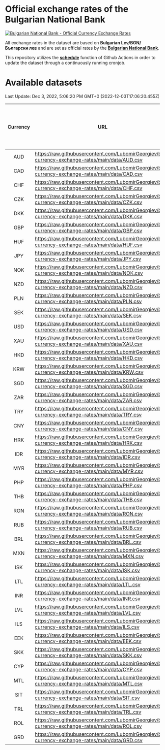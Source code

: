 # Official exchange rates of the Bulgarian National Bank

[![Bulgarian National Bank - Official Currency Exchange Rates](https://github.com/LubomirGeorgiev/bnb-currency-exchange-rates/actions/workflows/update-rates.yml/badge.svg?branch=main)](https://github.com/LubomirGeorgiev/bnb-currency-exchange-rates/actions/workflows/update-rates.yml)

All exchange rates in the dataset are based on **Bulgarian Lev/BGN/Български лев** and are set as official rates by the [**Bulgarian National Bank**](https://www.bnb.bg/Statistics/StExternalSector/StExchangeRates/StERForeignCurrencies/index.htm?toLang=_EN).

This repository utilizes the [**schedule**](https://docs.github.com/en/actions/reference/events-that-trigger-workflows) function of Github Actions in order to update the dataset through a continuously running cronjob.

# Available datasets

<!-- START LINKS (DO NOT EVER FU*ING DELETE THIS COMMENT FOR THE LOVE OF YOUR LIFE!!! IF YOU ARE CURIOS HOW IT WORKS, YOU CAN HAVE A LOOK AT ./src/updateReadme.ts) -->

Last Update: Dec 3, 2022, 5:06:20 PM GMT+0 (2022-12-03T17:06:20.455Z)

| Currency | URL                                                                                             | Number of records | Number of missing days that were filled in |
| :------: | ----------------------------------------------------------------------------------------------- | :---------------: | :----------------------------------------: |
|   AUD    | https://raw.githubusercontent.com/LubomirGeorgiev/bnb-currency-exchange-rates/main/data/AUD.csv |       8328        |                    2566                    |
|   CAD    | https://raw.githubusercontent.com/LubomirGeorgiev/bnb-currency-exchange-rates/main/data/CAD.csv |       8328        |                    2566                    |
|   CHF    | https://raw.githubusercontent.com/LubomirGeorgiev/bnb-currency-exchange-rates/main/data/CHF.csv |       8328        |                    2566                    |
|   CZK    | https://raw.githubusercontent.com/LubomirGeorgiev/bnb-currency-exchange-rates/main/data/CZK.csv |       8328        |                    2566                    |
|   DKK    | https://raw.githubusercontent.com/LubomirGeorgiev/bnb-currency-exchange-rates/main/data/DKK.csv |       8328        |                    2566                    |
|   GBP    | https://raw.githubusercontent.com/LubomirGeorgiev/bnb-currency-exchange-rates/main/data/GBP.csv |       8328        |                    2566                    |
|   HUF    | https://raw.githubusercontent.com/LubomirGeorgiev/bnb-currency-exchange-rates/main/data/HUF.csv |       8328        |                    2566                    |
|   JPY    | https://raw.githubusercontent.com/LubomirGeorgiev/bnb-currency-exchange-rates/main/data/JPY.csv |       8328        |                    2566                    |
|   NOK    | https://raw.githubusercontent.com/LubomirGeorgiev/bnb-currency-exchange-rates/main/data/NOK.csv |       8328        |                    2566                    |
|   NZD    | https://raw.githubusercontent.com/LubomirGeorgiev/bnb-currency-exchange-rates/main/data/NZD.csv |       8328        |                    2566                    |
|   PLN    | https://raw.githubusercontent.com/LubomirGeorgiev/bnb-currency-exchange-rates/main/data/PLN.csv |       8328        |                    2566                    |
|   SEK    | https://raw.githubusercontent.com/LubomirGeorgiev/bnb-currency-exchange-rates/main/data/SEK.csv |       8328        |                    2566                    |
|   USD    | https://raw.githubusercontent.com/LubomirGeorgiev/bnb-currency-exchange-rates/main/data/USD.csv |       8328        |                    2566                    |
|   XAU    | https://raw.githubusercontent.com/LubomirGeorgiev/bnb-currency-exchange-rates/main/data/XAU.csv |       8328        |                    2568                    |
|   HKD    | https://raw.githubusercontent.com/LubomirGeorgiev/bnb-currency-exchange-rates/main/data/HKD.csv |       8028        |                    2477                    |
|   KRW    | https://raw.githubusercontent.com/LubomirGeorgiev/bnb-currency-exchange-rates/main/data/KRW.csv |       8028        |                    2477                    |
|   SGD    | https://raw.githubusercontent.com/LubomirGeorgiev/bnb-currency-exchange-rates/main/data/SGD.csv |       8028        |                    2477                    |
|   ZAR    | https://raw.githubusercontent.com/LubomirGeorgiev/bnb-currency-exchange-rates/main/data/ZAR.csv |       8028        |                    2477                    |
|   TRY    | https://raw.githubusercontent.com/LubomirGeorgiev/bnb-currency-exchange-rates/main/data/TRY.csv |       6508        |                    2005                    |
|   CNY    | https://raw.githubusercontent.com/LubomirGeorgiev/bnb-currency-exchange-rates/main/data/CNY.csv |       6392        |                    1973                    |
|   HRK    | https://raw.githubusercontent.com/LubomirGeorgiev/bnb-currency-exchange-rates/main/data/HRK.csv |       6392        |                    1973                    |
|   IDR    | https://raw.githubusercontent.com/LubomirGeorgiev/bnb-currency-exchange-rates/main/data/IDR.csv |       6392        |                    1973                    |
|   MYR    | https://raw.githubusercontent.com/LubomirGeorgiev/bnb-currency-exchange-rates/main/data/MYR.csv |       6392        |                    1973                    |
|   PHP    | https://raw.githubusercontent.com/LubomirGeorgiev/bnb-currency-exchange-rates/main/data/PHP.csv |       6392        |                    1973                    |
|   THB    | https://raw.githubusercontent.com/LubomirGeorgiev/bnb-currency-exchange-rates/main/data/THB.csv |       6392        |                    1973                    |
|   RON    | https://raw.githubusercontent.com/LubomirGeorgiev/bnb-currency-exchange-rates/main/data/RON.csv |       6333        |                    1955                    |
|   RUB    | https://raw.githubusercontent.com/LubomirGeorgiev/bnb-currency-exchange-rates/main/data/RUB.csv |       6116        |                    1887                    |
|   BRL    | https://raw.githubusercontent.com/LubomirGeorgiev/bnb-currency-exchange-rates/main/data/BRL.csv |       5420        |                    1674                    |
|   MXN    | https://raw.githubusercontent.com/LubomirGeorgiev/bnb-currency-exchange-rates/main/data/MXN.csv |       5420        |                    1674                    |
|   ISK    | https://raw.githubusercontent.com/LubomirGeorgiev/bnb-currency-exchange-rates/main/data/ISK.csv |       5330        |                    1646                    |
|   LTL    | https://raw.githubusercontent.com/LubomirGeorgiev/bnb-currency-exchange-rates/main/data/LTL.csv |       5153        |                    1582                    |
|   INR    | https://raw.githubusercontent.com/LubomirGeorgiev/bnb-currency-exchange-rates/main/data/INR.csv |       5051        |                    1558                    |
|   LVL    | https://raw.githubusercontent.com/LubomirGeorgiev/bnb-currency-exchange-rates/main/data/LVL.csv |       4790        |                    1470                    |
|   ILS    | https://raw.githubusercontent.com/LubomirGeorgiev/bnb-currency-exchange-rates/main/data/ILS.csv |       4327        |                    1339                    |
|   EEK    | https://raw.githubusercontent.com/LubomirGeorgiev/bnb-currency-exchange-rates/main/data/EEK.csv |       3998        |                    1224                    |
|   SKK    | https://raw.githubusercontent.com/LubomirGeorgiev/bnb-currency-exchange-rates/main/data/SKK.csv |       2972        |                    914                     |
|   CYP    | https://raw.githubusercontent.com/LubomirGeorgiev/bnb-currency-exchange-rates/main/data/CYP.csv |       2904        |                    888                     |
|   MTL    | https://raw.githubusercontent.com/LubomirGeorgiev/bnb-currency-exchange-rates/main/data/MTL.csv |       2604        |                    799                     |
|   SIT    | https://raw.githubusercontent.com/LubomirGeorgiev/bnb-currency-exchange-rates/main/data/SIT.csv |       2542        |                    778                     |
|   TRL    | https://raw.githubusercontent.com/LubomirGeorgiev/bnb-currency-exchange-rates/main/data/TRL.csv |       1818        |                    559                     |
|   ROL    | https://raw.githubusercontent.com/LubomirGeorgiev/bnb-currency-exchange-rates/main/data/ROL.csv |       1695        |                    522                     |
|   GRD    | https://raw.githubusercontent.com/LubomirGeorgiev/bnb-currency-exchange-rates/main/data/GRD.csv |        359        |                    107                     |

<!-- END LINKS (DO NOT EVER FU*ING DELETE THIS COMMENT FOR THE LOVE OF YOUR LIFE!!! IF YOU ARE CURIOS HOW IT WORKS, YOU CAN HAVE A LOOK AT ./src/updateReadme.ts) -->

